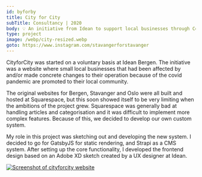 ```yaml
---
id: byforby
title: City for City
subTitle: Consultancy | 2020
body: 💡 An initiative from Idean to support local businesses through Covid 19.
type: project
image: /webp/city-resized.webp
goto: https://www.instagram.com/stavangerforstavanger
---
```


CityforCity was started on a voluntary basis at
Idean Bergen. The initiative was a website
where small local businesses that had been
affected by and/or made concrete changes to
their operation because of the covid pandemic
are promoted to their local community.

The original websites for Bergen, Stavanger and
Oslo were all built and hosted at Squarespace,
but this soon showed itself to be very limiting
when the ambitions of the project grew.
Squarespace was generally bad at handling
articles and categorisation and it was
difficult to implement more complex features.
Because of this, we decided to develop our own
custom system.

My role in this project was sketching out and
developing the new system. I decided to go for
GatsbyJS for static rendering, and Strapi as a
CMS system. After setting up the core
functionality, I developed the frontend design
based on an Adobe XD sketch created by a UX
designer at Idean.

[![Screenshot of cityforcity website](/webp/city-resized.webp)](https://stavangerforstavanger.no)
